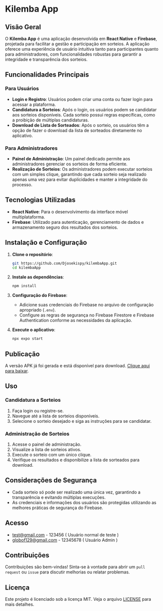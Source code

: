
# Kilemba App

## Visão Geral

O **Kilemba App** é uma aplicação desenvolvida em **React Native** e **Firebase**, projetada para facilitar a gestão e participação em sorteios. A aplicação oferece uma experiência de usuário intuitiva tanto para participantes quanto para administradores, com funcionalidades robustas para garantir a integridade e transparência dos sorteios.

## Funcionalidades Principais

### Para Usuários

- **Login e Registro**: Usuários podem criar uma conta ou fazer login para acessar a plataforma.
- **Candidatura a Sorteios**: Após o login, os usuários podem se candidatar aos sorteios disponíveis. Cada sorteio possui regras específicas, como a proibição de múltiplas candidaturas.
- **Download de Lista de Sorteados**: Após o sorteio, os usuários têm a opção de fazer o download da lista de sorteados diretamente no aplicativo.

### Para Administradores

- **Painel de Administração**: Um painel dedicado permite aos administradores gerenciar os sorteios de forma eficiente.
- **Realização de Sorteios**: Os administradores podem executar sorteios com um simples clique, garantindo que cada sorteio seja realizado apenas uma vez para evitar duplicidades e manter a integridade do processo.

## Tecnologias Utilizadas

- **React Native**: Para o desenvolvimento da interface móvel multiplataforma.
- **Firebase**: Utilizado para autenticação, gerenciamento de dados e armazenamento seguro dos resultados dos sorteios.

## Instalação e Configuração

1. **Clone o repositório**:
   ```bash
   git https://github.com/Djosekispy/kilembaApp.git
   cd kilembaApp
   ```

2. **Instale as dependências**:
   ```bash
   npm install
   ```

3. **Configuração do Firebase**:
   - Adicione suas credenciais do Firebase no arquivo de configuração apropriado (`.env`).
   - Configure as regras de segurança no Firebase Firestore e Firebase Authentication conforme as necessidades da aplicação.

4. **Execute o aplicativo**:
   ```bash
   npx expo start
   ```

## Publicação

A versão APK já foi gerada e está disponível para download. [Clique aqui para baixar](https://expo.dev/artifacts/eas/7rWbVb8nmi5V5N8LcJHWhc.apk).

## Uso

### Candidatura a Sorteios
1. Faça login ou registre-se.
2. Navegue até a lista de sorteios disponíveis.
3. Selecione o sorteio desejado e siga as instruções para se candidatar.

### Administração de Sorteios
1. Acesse o painel de administração.
2. Visualize a lista de sorteios ativos.
3. Execute o sorteio com um único clique.
4. Verifique os resultados e disponibilize a lista de sorteados para download.

## Considerações de Segurança

- Cada sorteio só pode ser realizado uma única vez, garantindo a transparência e evitando múltiplas execuções.
- As credenciais e informações dos usuários são protegidas utilizando as melhores práticas de segurança do Firebase.

## Acesso
- test@gmail.com - 123456 ( Usuário normal de teste )
- globof129@gmail.com - 12345678 ( Usuário Admin )

## Contribuições

Contribuições são bem-vindas! Sinta-se à vontade para abrir um `pull request` ou `issue` para discutir melhorias ou relatar problemas.

## Licença

Este projeto é licenciado sob a licença MIT. Veja o arquivo [LICENSE](LICENSE) para mais detalhes.


